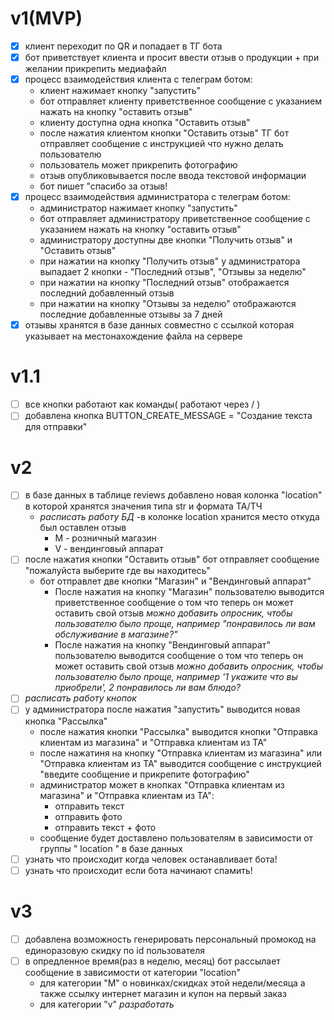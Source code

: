 # v1(MVP)
- [x] клиент переходит по QR и попадает в ТГ бота      
- [x] бот приветствует клиента и просит ввести отзыв о продукции + при желании прикрепить медиафайл
- [x] процесс взаимодействия клиента с телеграм ботом: 
    - клиент нажимает кнопку "запустить"
    - бот отправляет клиенту приветственное сообщение с указанием нажать на кнопку "оставить отзыв"
    - клиенту доступна одна кнопка "Оставить отзыв"
    - после нажатия клиентом кнопки "Оставить отзыв" ТГ бот отправляет сообщение с инструкцией что нужно делать пользователю
    - пользователь может прикрепить фотографию
    - отзыв опубликовывается после ввода текстовой информации
    - бот пишет "спасибо за отзыв!
- [x] процесс взаимодействия администратора с телеграм ботом:
    - администратор нажимает кнопку "запустить"
    - бот отправляет администратору приветственное сообщение с указанием нажать на кнопку "оставить отзыв" 
    - администратору доступны две кнопки "Получить отзыв" и "Оставить отзыв"
    - при нажатии на кнопку "Получить отзыв" у администратора выпадает 2 кнопки - "Последний отзыв", "Отзывы за неделю"
    - при нажатии на кнопку "Последний отзыв" отображается последний добавленный отзыв
    - при нажатии на кнопку "Отзывы за неделю" отображаются последние добавленные отзывы за 7 дней
- [x] отзывы хранятся в базе данных совместно с ссылкой которая указывает на местонахождение файла на сервере
# v1.1
- [ ] все кнопки работают как команды( работают через / )
- [ ] добавлена кнопка BUTTON_CREATE_MESSAGE = "Создание текста для отправки"
# v2
- [ ] в базе данных в таблице reviews добавлено новая колонка "location" в которой хранятся значения типа str и формата ТА/ТЧ 
    - *расписать работу БД*
    -в колонке location хранится место откуда был оставлен отзыв
        - M - розничный магазин
        - V - вендинговый аппарат
- [ ] после нажатия кнопки "Оставить отзыв" бот отправляет сообщение "пожалуйста выберите где вы находитесь"
    - бот отправлет  две кнопки "Магазин" и "Вендинговый аппарат" 
        - После нажатия на кнопку "Магазин" пользователю выводится приветственное сообщение о том что теперь он может оставить свой отзыв
            *можно добавить опросник, чтобы пользователю было проще, например "понравилось ли вам обслуживание в магазине?"*
        - После нажатия на кнопку "Вендинговый аппарат" пользователю выводится сообщение о том что теперь он может оставить свой отзыв
            *можно добавить опросник, чтобы пользователю было проще, например '1 укажите что вы приобрели', 2 понравилось ли вам блюдо?*
- [ ] *расписать работу кнопок*
- [ ] у администратора после нажатия "запустить" выводится новая кнопка "Рассылка"
    - после нажатия  кнопки "Рассылка" выводится кнопки "Отправка клиентам из магазина" и "Отправка клиентам из ТА"
    - после нажатиня на кнопку "Отправка клиентам из магазина" или "Отправка клиентам из ТА" выводится 
        сообщение с инструкцией "введите сообщение и прикрепите фотографию"
    - администратор может в кнопках "Отправка клиентам из магазина" и "Отправка клиентам из ТА":
        - отправить текст
        - отправить фото
        - отправить текст + фото
    - сообщение будет доставлено пользователям в зависимости от группы " location " в базе данных
- [ ] узнать что происходит когда человек останавливает бота!
- [ ] узнать что происходит если бота начинают спамить!

# v3

- [ ] добавлена возможность генерировать персональный промокод на единоразовую скидку по id пользователя
- [ ] в опредленное время(раз в неделю, месяц) бот рассылает сообщение в зависимости от категории "location"
    - для категории "M" о новинках/скидках этой недели/месяца а также ссылку интернет магазин и купон на первый заказ
    - для категории "v" *разработать*

    



